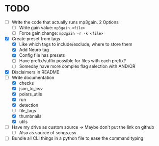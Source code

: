 # TODO
- [ ] Write the code that actually runs mp3gain. 2 Options
  - [ ] Write gain value: `mp3gain <file>`
  - [ ] Force gain change: `mp3gain -r -k <file>`
- [x] Create preset from tags
  - [x] Like which tags to include/exclude, where to store them
  - [x] Add Neuro tag
  - [x] Config file has presets
  - [ ] Have prefix/suffix possible for files with each prefix?
  - [ ] Someday have more complex flag selection with AND/OR
- [x] Disclaimers in README
- [ ] Write documentation
  - [x] checks
  - [x] json_to_csv
  - [x] polars_utils
  - [x] run
  - [x] detection
  - [ ] file_tags
  - [x] thumbnails
  - [x] utils
- [ ] Have my drive as custom source -> Maybe don't put the link on github
  - [ ] Also as source of songs.csv

- [ ] Bundle all CLI things in a python file to ease the command typing

